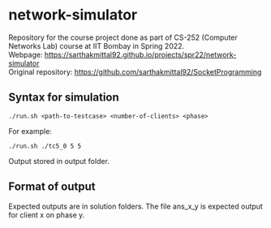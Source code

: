 # network-simulator

Repository for the course project done as part of CS-252 (Computer Networks Lab) course at IIT Bombay in Spring 2022.  
Webpage: https://sarthakmittal92.github.io/projects/spr22/network-simulator  
Original repository: https://github.com/sarthakmittal92/SocketProgramming

## Syntax for simulation
```
./run.sh <path-to-testcase> <number-of-clients> <phase>
```
For example:
```
./run.sh ./tc5_0 5 5
```
Output stored in output folder.

## Format of output
Expected outputs are in solution folders. The file ans_x_y is expected output for client x on phase y.